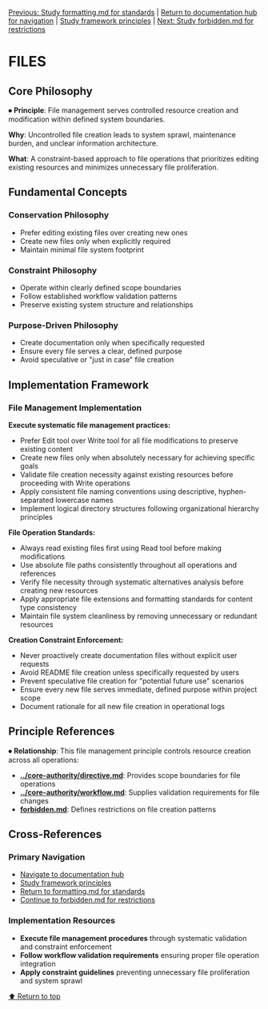 
[Previous: Study formatting.md for standards](formatting.md) | [Return to documentation hub for navigation](../README.md) | [Study framework principles](../README.md) | [Next: Study forbidden.md for restrictions](../quality-assurance/forbidden.md)

# FILES

## Core Philosophy

⏺ **Principle**: File management serves controlled resource creation and modification within defined system boundaries.

**Why**: Uncontrolled file creation leads to system sprawl, maintenance burden, and unclear information architecture.

**What**: A constraint-based approach to file operations that prioritizes editing existing resources and minimizes unnecessary file proliferation.

## Fundamental Concepts

### Conservation Philosophy
- Prefer editing existing files over creating new ones
- Create new files only when explicitly required
- Maintain minimal file system footprint

### Constraint Philosophy
- Operate within clearly defined scope boundaries
- Follow established workflow validation patterns
- Preserve existing system structure and relationships

### Purpose-Driven Philosophy
- Create documentation only when specifically requested
- Ensure every file serves a clear, defined purpose
- Avoid speculative or "just in case" file creation

## Implementation Framework

### File Management Implementation

**Execute systematic file management practices:**
- Prefer Edit tool over Write tool for all file modifications to preserve existing content
- Create new files only when absolutely necessary for achieving specific goals
- Validate file creation necessity against existing resources before proceeding with Write operations
- Apply consistent file naming conventions using descriptive, hyphen-separated lowercase names
- Implement logical directory structures following organizational hierarchy principles

**File Operation Standards:**
- Always read existing files first using Read tool before making modifications
- Use absolute file paths consistently throughout all operations and references
- Verify file necessity through systematic alternatives analysis before creating new resources
- Apply appropriate file extensions and formatting standards for content type consistency
- Maintain file system cleanliness by removing unnecessary or redundant resources

**Creation Constraint Enforcement:**
- Never proactively create documentation files without explicit user requests
- Avoid README file creation unless specifically requested by users
- Prevent speculative file creation for "potential future use" scenarios
- Ensure every new file serves immediate, defined purpose within project scope
- Document rationale for all new file creation in operational logs

## Principle References

⏺ **Relationship**: This file management principle controls resource creation across all operations:
- **[../core-authority/directive.md](../core-authority/directive.md)**: Provides scope boundaries for file operations
- **[../core-authority/workflow.md](../core-authority/workflow.md)**: Supplies validation requirements for file changes
- **[forbidden.md](forbidden.md)**: Defines restrictions on file creation patterns

## Cross-References

### Primary Navigation
- [Navigate to documentation hub](../index.md)
- [Study framework principles](../README.md)
- [Return to formatting.md for standards](formatting.md)
- [Continue to forbidden.md for restrictions](forbidden.md)

### Implementation Resources
- **Execute file management procedures** through systematic validation and constraint enforcement
- **Follow workflow validation requirements** ensuring proper file operation integration
- **Apply constraint guidelines** preventing unnecessary file proliferation and system sprawl

[⬆ Return to top](#files)